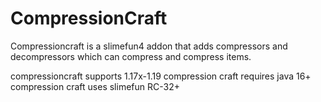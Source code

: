 # CompressionCraft

Compressioncraft is a slimefun4 addon that adds compressors and decompressors which can compress and compress items.

compressioncraft supports 1.17x-1.19
compression craft requires java 16+
compression craft uses slimefun RC-32+

